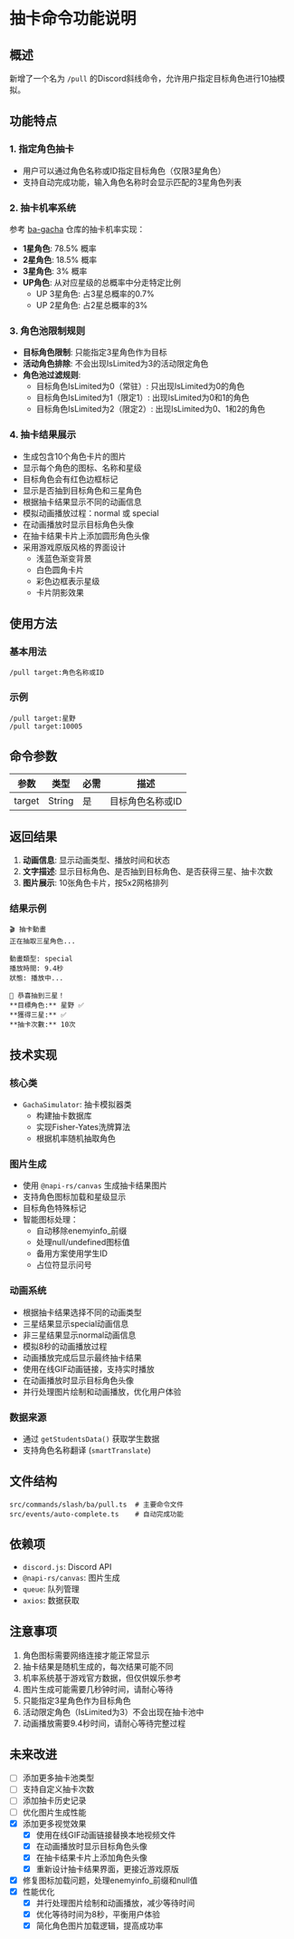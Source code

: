 # 抽卡命令功能说明

## 概述

新增了一个名为 `/pull` 的Discord斜线命令，允许用户指定目标角色进行10抽模拟。

## 功能特点

### 1. 指定角色抽卡
- 用户可以通过角色名称或ID指定目标角色（仅限3星角色）
- 支持自动完成功能，输入角色名称时会显示匹配的3星角色列表

### 2. 抽卡机率系统
参考 [ba-gacha](https://github.com/U1805/ba-gacha) 仓库的抽卡机率实现：

- **1星角色**: 78.5% 概率
- **2星角色**: 18.5% 概率  
- **3星角色**: 3% 概率
- **UP角色**: 从对应星级的总概率中分走特定比例
  - UP 3星角色: 占3星总概率的0.7%
  - UP 2星角色: 占2星总概率的3%

### 3. 角色池限制规则
- **目标角色限制**: 只能指定3星角色作为目标
- **活动角色排除**: 不会出现IsLimited为3的活动限定角色
- **角色池过滤规则**:
  - 目标角色IsLimited为0（常驻）: 只出现IsLimited为0的角色
  - 目标角色IsLimited为1（限定1）: 出现IsLimited为0和1的角色
  - 目标角色IsLimited为2（限定2）: 出现IsLimited为0、1和2的角色

### 4. 抽卡结果展示
- 生成包含10个角色卡片的图片
- 显示每个角色的图标、名称和星级
- 目标角色会有红色边框标记
- 显示是否抽到目标角色和三星角色
- 根据抽卡结果显示不同的动画信息
- 模拟动画播放过程：normal 或 special
- 在动画播放时显示目标角色头像
- 在抽卡结果卡片上添加圆形角色头像
- 采用游戏原版风格的界面设计
  - 浅蓝色渐变背景
  - 白色圆角卡片
  - 彩色边框表示星级
  - 卡片阴影效果

## 使用方法

### 基本用法
```
/pull target:角色名称或ID
```

### 示例
```
/pull target:星野
/pull target:10005
```

## 命令参数

| 参数 | 类型 | 必需 | 描述 |
|------|------|------|------|
| target | String | 是 | 目标角色名称或ID |

## 返回结果

1. **动画信息**: 显示动画类型、播放时间和状态
2. **文字描述**: 显示目标角色、是否抽到目标角色、是否获得三星、抽卡次数
3. **图片展示**: 10张角色卡片，按5x2网格排列

### 结果示例
```
🎬 抽卡動畫
正在抽取三星角色...

動畫類型: special
播放時間: 9.4秒
狀態: 播放中...

🎉 恭喜抽到三星！
**目標角色:** 星野 ✅
**獲得三星:** ✅
**抽卡次數:** 10次
```

## 技术实现

### 核心类
- `GachaSimulator`: 抽卡模拟器类
  - 构建抽卡数据库
  - 实现Fisher-Yates洗牌算法
  - 根据机率随机抽取角色

### 图片生成
- 使用 `@napi-rs/canvas` 生成抽卡结果图片
- 支持角色图标加载和星级显示
- 目标角色特殊标记
- 智能图标处理：
  - 自动移除enemyinfo_前缀
  - 处理null/undefined图标值
  - 备用方案使用学生ID
  - 占位符显示问号

### 动画系统
- 根据抽卡结果选择不同的动画类型
- 三星结果显示special动画信息
- 非三星结果显示normal动画信息
- 模拟8秒的动画播放过程
- 动画播放完成后显示最终抽卡结果
- 使用在线GIF动画链接，支持实时播放
- 在动画播放时显示目标角色头像
- 并行处理图片绘制和动画播放，优化用户体验

### 数据来源
- 通过 `getStudentsData()` 获取学生数据
- 支持角色名称翻译 (`smartTranslate`)

## 文件结构

```
src/commands/slash/ba/pull.ts  # 主要命令文件
src/events/auto-complete.ts    # 自动完成功能
```

## 依赖项

- `discord.js`: Discord API
- `@napi-rs/canvas`: 图片生成
- `queue`: 队列管理
- `axios`: 数据获取

## 注意事项

1. 角色图标需要网络连接才能正常显示
2. 抽卡结果是随机生成的，每次结果可能不同
3. 机率系统基于游戏官方数据，但仅供娱乐参考
4. 图片生成可能需要几秒钟时间，请耐心等待
5. 只能指定3星角色作为目标角色
6. 活动限定角色（IsLimited为3）不会出现在抽卡池中
7. 动画播放需要9.4秒时间，请耐心等待完整过程

## 未来改进

- [ ] 添加更多抽卡池类型
- [ ] 支持自定义抽卡次数
- [ ] 添加抽卡历史记录
- [ ] 优化图片生成性能
- [x] 添加更多视觉效果
  - [x] 使用在线GIF动画链接替换本地视频文件
  - [x] 在动画播放时显示目标角色头像
  - [x] 在抽卡结果卡片上添加角色头像
  - [x] 重新设计抽卡结果界面，更接近游戏原版
- [x] 修复图标加载问题，处理enemyinfo_前缀和null值
- [x] 性能优化
  - [x] 并行处理图片绘制和动画播放，减少等待时间
  - [x] 优化等待时间为8秒，平衡用户体验
  - [x] 简化角色图片加载逻辑，提高成功率 